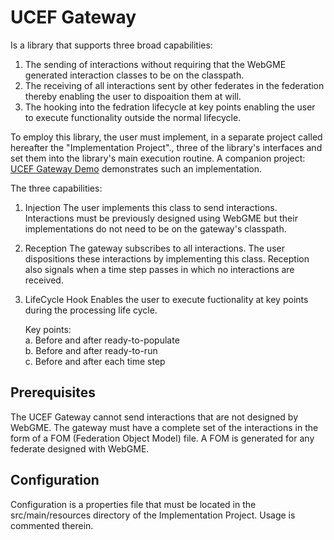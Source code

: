 # UCEF Gateway
Is a library that supports three broad capabilities:
1.  The sending of interactions without requiring that the WebGME generated interaction classes to be on the classpath.  
2.  The receiving of all interactions sent by other federates in the federation thereby enabling the user to dispoaition them at will.  
3.  The hooking into the fedration lifecycle at key points enabling the user to execute functionality outside the normal lifecycle.  

To employ this library, the user must implement, in a separate project called hereafter the "Implementation Project"., three of the library's interfaces and set them into the library's main execution routine.  A companion project: [UCEF Gateway Demo](https://github.com/usnistgov/ucef-gateway-demo.git) demonstrates such an implementation.  

The three capabilities:
  1. Injection
  The user implements this class to send interactions.  Interactions must be previously designed using WebGME but their implementations do not need to be on the gateway's classpath.  

  2. Reception
  The gateway subscribes to all interactions.  The user dispositions these interactions by implementing this class.  Reception also signals when a time step passes in which no interactions are received.  

  3. LifeCycle Hook
  Enables the user to execute fuctionality at key points during the processing life cycle.  

     Key points:  
     a. Before and after ready-to-populate  
     b. Before and after ready-to-run  
     c. Before and after each time step  

## Prerequisites
The UCEF Gateway cannot send interactions that are not designed by WebGME.  The gateway must have a complete set of the interactions in the form of a FOM (Federation Object Model) file.  A FOM is generated for any federate designed with WebGME.

## Configuration
Configuration is a properties file that must be located in the src/main/resources directory of the Implementation Project.  Usage is commented therein. 

